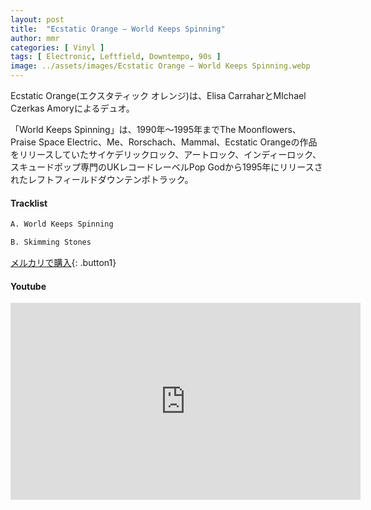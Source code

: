 ```yaml
---
layout: post
title:  "Ecstatic Orange – World Keeps Spinning"
author: mmr
categories: [ Vinyl ]
tags: [ Electronic, Leftfield, Downtempo, 90s ]
image: ../assets/images/Ecstatic Orange – World Keeps Spinning.webp
---
```


Ecstatic Orange(エクスタティック オレンジ)は、Elisa CarraharとMIchael Czerkas Amoryによるデュオ。

「World Keeps Spinning」は、1990年〜1995年までThe Moonflowers、Praise Space Electric、Me、Rorschach、Mammal、Ecstatic Orangeの作品をリリースしていたサイケデリックロック、アートロック、インディーロック、スキュードポップ専門のUKレコードレーベルPop Godから1995年にリリースされたレフトフィールドダウンテンポトラック。

#### Tracklist
```md
A. World Keeps Spinning

B. Skimming Stones
```

[メルカリで購入](https://jp.mercari.com/item/m67613286941?afid=6142608987){: .button1}

#### Youtube
<iframe width="560" height="315" src="https://www.youtube.com/embed/VsOLS7N2dFs?si=VW8e261vGPTt_Ra5" title="YouTube video player" frameborder="0" allow="accelerometer; autoplay; clipboard-write; encrypted-media; gyroscope; picture-in-picture; web-share" referrerpolicy="strict-origin-when-cross-origin" allowfullscreen></iframe>